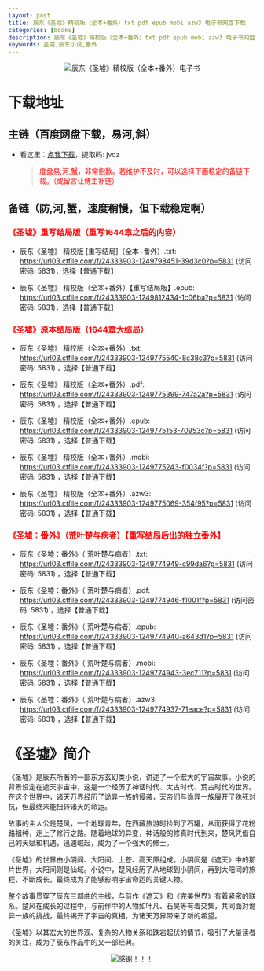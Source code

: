 ```yaml
---
layout: post
title: 辰东《圣墟》精校版（全本+番外）txt pdf epub mobi azw3 电子书网盘下载
categories: [books]
description: 辰东《圣墟》精校版（全本+番外）txt pdf epub mobi azw3 电子书网盘下载
keywords: 圣墟,辰东小说,番外
---
```


<div align="center"><img src="https://pic.imgdb.cn/item/6652a7abd9c307b7e9b4fafe.jpg" alt="辰东《圣墟》精校版（全本+番外）电子书"></div>

# 下载地址

## 主链（百度网盘下载，易河,斜）

- 看这里：[点我下载](https://pan.baidu.com/s/1qZRtufNxueSwGGkzsLIB5A?pwd=jvdz)，提取码: jvdz

  > <p style="color:red" >度盘易,河,蟹，非常抱歉。若维护不及时，可以选择下面稳定的备链下载。（或留言让博主补链）</p>

## 备链（防,河,蟹，速度稍慢，但下载稳定啊）

<h3><font color="red">《圣墟》重写结局版（重写1644章之后的内容）</font></h3>

- 辰东《圣墟》 精校版 [重写结局]（全本+番外）.txt: <https://url03.ctfile.com/f/24333903-1249798451-39d3c0?p=5831> (访问密码: 5831)，选择【普通下载】

- 辰东《圣墟》 精校版（全本+番外）【重写结局版】.epub: <https://url03.ctfile.com/f/24333903-1249812434-1c06ba?p=5831> (访问密码: 5831)，选择【普通下载】

<h3><font color="red">《圣墟》原本结局版（1644章大结局）</font></h3>

- 辰东《圣墟》 精校版（全本+番外）.txt: <https://url03.ctfile.com/f/24333903-1249775540-8c38c3?p=5831> (访问密码: 5831) ，选择【普通下载】

- 辰东《圣墟》 精校版（全本+番外）.pdf: <https://url03.ctfile.com/f/24333903-1249775399-747a2a?p=5831> (访问密码: 5831) ，选择【普通下载】

- 辰东《圣墟》 精校版（全本+番外）.epub: <https://url03.ctfile.com/f/24333903-1249775153-70953c?p=5831> (访问密码: 5831) ，选择【普通下载】

- 辰东《圣墟》 精校版（全本+番外）.mobi: <https://url03.ctfile.com/f/24333903-1249775243-f0034f?p=5831> (访问密码: 5831) ，选择【普通下载】

- 辰东《圣墟》 精校版（全本+番外）.azw3: <https://url03.ctfile.com/f/24333903-1249775069-354f95?p=5831> (访问密码: 5831) ，选择【普通下载】

<h3><font color="red">《圣墟：番外》（荒叶楚与病者）【重写结局后出的独立番外】</font></h3>

- 辰东《圣墟：番外》（ 荒叶楚与病者）.txt: <https://url03.ctfile.com/f/24333903-1249774949-c99da6?p=5831> (访问密码: 5831) ，选择【普通下载】

- 辰东《圣墟：番外》（ 荒叶楚与病者）.pdf: <https://url03.ctfile.com/f/24333903-1249774946-f1001f?p=5831> (访问密码: 5831) ，选择【普通下载】

- 辰东《圣墟：番外》（ 荒叶楚与病者）.epub: <https://url03.ctfile.com/f/24333903-1249774940-a643d1?p=5831> (访问密码: 5831) ，选择【普通下载】

- 辰东《圣墟：番外》（ 荒叶楚与病者）.mobi: <https://url03.ctfile.com/f/24333903-1249774943-3ec711?p=5831> (访问密码: 5831) ，选择【普通下载】

- 辰东《圣墟：番外》（ 荒叶楚与病者）.azw3: <https://url03.ctfile.com/f/24333903-1249774937-71eace?p=5831> (访问密码: 5831) ，选择【普通下载】

# 《圣墟》简介

《圣墟》是辰东所著的一部东方玄幻类小说，讲述了一个宏大的宇宙故事。小说的背景设定在遮天宇宙中，这是一个经历了神话时代、太古时代、荒古时代的世界。在这个世界中，诸天万界经历了诡异一族的侵袭，天帝们与诡异一族展开了殊死对抗，但最终未能扭转诸天的命运。

故事的主人公是楚风，一个地球青年，在西藏旅游时捡到了石罐，从而获得了花粉路祖种，走上了修行之路。随着地球的异变，神话般的修真时代到来，楚风凭借自己的天赋和机遇，迅速崛起，成为了一个强大的修士。

《圣墟》的世界由小阴间、大阳间、上苍、高天原组成。小阴间是《遮天》中的那片世界，大阳间则是仙域。小说中，楚风经历了从地球到小阴间，再到大阳间的旅程，不断成长，最终成为了能够影响宇宙命运的关键人物。

整个故事贯穿了辰东三部曲的主线，与前作《遮天》和《完美世界》有着紧密的联系。楚风在成长的过程中，与前作中的人物如叶凡、石昊等有着交集，共同面对诡异一族的挑战，最终揭开了宇宙的真相，为诸天万界带来了新的希望。

《圣墟》以其宏大的世界观、复杂的人物关系和跌宕起伏的情节，吸引了大量读者的关注，成为了辰东作品中的又一部经典。

<div align="center"><img src="https://pic.imgdb.cn/item/661a35e868eb93571333b3c3.gif" alt="感谢！！！"/></div>
